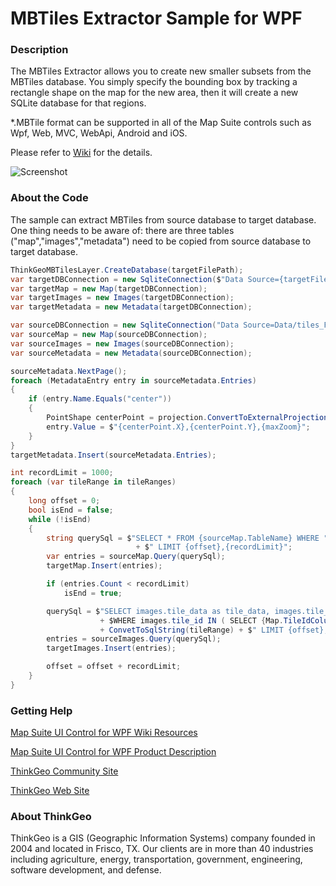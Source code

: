 # MBTiles Extractor Sample for WPF

### Description

The MBTiles Extractor allows you to create new smaller subsets from the MBTiles database. You simply specify the bounding box by tracking a rectangle shape on the map for the new area, then it will create a new SQLite database for that regions. 

*.MBTile format can be supported in all of the Map Suite controls such as Wpf, Web, MVC, WebApi, Android and iOS.

Please refer to [Wiki](https://wiki.thinkgeo.com/wiki/thinkgeo_desktop_for_wpf) for the details.

![Screenshot](https://github.com/ThinkGeo/MBTilesExtractorSample-ForWpf.NETCore/blob/master/Screenshot.gif)

### About the Code
The sample can extract MBTiles from source database to target database. One thing needs to be aware of: there are three tables ("map","images","metadata") need to be copied from source database to target database.
```csharp
ThinkGeoMBTilesLayer.CreateDatabase(targetFilePath);
var targetDBConnection = new SqliteConnection($"Data Source={targetFilePath}");
var targetMap = new Map(targetDBConnection);
var targetImages = new Images(targetDBConnection);
var targetMetadata = new Metadata(targetDBConnection);

var sourceDBConnection = new SqliteConnection("Data Source=Data/tiles_Frisco.mbtiles");
var sourceMap = new Map(sourceDBConnection);
var sourceImages = new Images(sourceDBConnection);
var sourceMetadata = new Metadata(sourceDBConnection);

sourceMetadata.NextPage();
foreach (MetadataEntry entry in sourceMetadata.Entries)
{
    if (entry.Name.Equals("center"))
    {
        PointShape centerPoint = projection.ConvertToExternalProjection(bbox).GetCenterPoint();
        entry.Value = $"{centerPoint.X},{centerPoint.Y},{maxZoom}";
    }
}
targetMetadata.Insert(sourceMetadata.Entries);

int recordLimit = 1000;
foreach (var tileRange in tileRanges)
{
    long offset = 0;
    bool isEnd = false;
    while (!isEnd)
    {
        string querySql = $"SELECT * FROM {sourceMap.TableName} WHERE " + ConvetToSqlString(tileRange) 
                            + $" LIMIT {offset},{recordLimit}";
        var entries = sourceMap.Query(querySql);
        targetMap.Insert(entries);

        if (entries.Count < recordLimit)
            isEnd = true;

        querySql = $"SELECT images.tile_data as tile_data, images.tile_id as tile_id FROM {sourceImages.TableName} "
                    + $WHERE images.tile_id IN ( SELECT {Map.TileIdColumnName} FROM {sourceMap.TableName} WHERE "
                    + ConvetToSqlString(tileRange) + $" LIMIT {offset},{recordLimit} )";
        entries = sourceImages.Query(querySql);
        targetImages.Insert(entries);

        offset = offset + recordLimit;
    }
}
```
### Getting Help

[Map Suite UI Control for WPF Wiki Resources](https://wiki.thinkgeo.com/wiki/thinkgeo_desktop_for_wpf)

[Map Suite UI Control for WPF Product Description](https://thinkgeo.com/gis-ui-desktop#platforms)

[ThinkGeo Community Site](http://community.thinkgeo.com/)

[ThinkGeo Web Site](http://www.thinkgeo.com)

### About ThinkGeo
ThinkGeo is a GIS (Geographic Information Systems) company founded in 2004 and located in Frisco, TX. Our clients are in more than 40 industries including agriculture, energy, transportation, government, engineering, software development, and defense.
